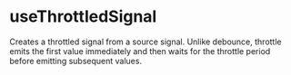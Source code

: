 # useThrottledSignal

Creates a throttled signal from a source signal. Unlike debounce, throttle emits the first value immediately and then waits for the throttle period before emitting subsequent values.

